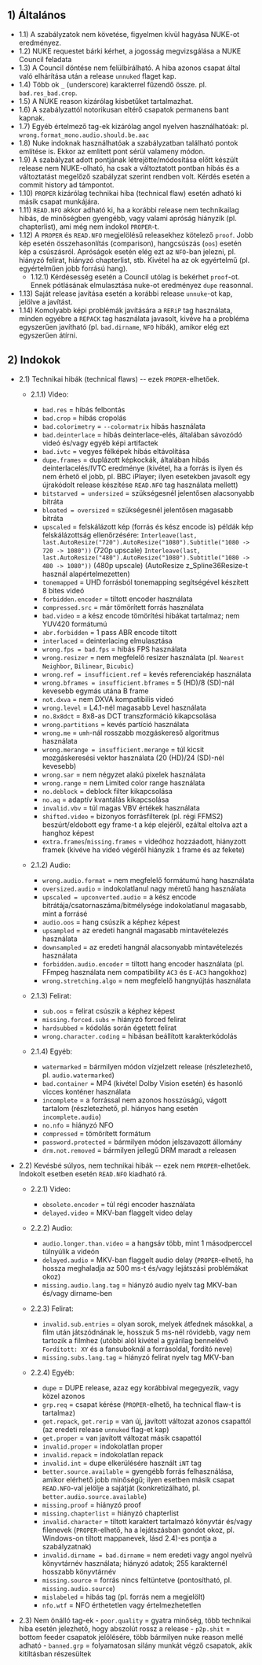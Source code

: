 ## 1) Általános
 - 1.1) A szabályzatok nem követése, figyelmen kívül hagyása NUKE-ot eredményez.
 - 1.2) NUKE requestet bárki kérhet, a jogosság megvizsgálása a NUKE Council feladata
 - 1.3) A Council döntése nem felülbírálható. A hiba azonos csapat által való elhárítása után a release `unnuked` flaget kap.
 - 1.4) Több ok `_` (underscore) karakterrel fűzendő össze. pl. `bad.res_bad.crop`.
 - 1.5) A NUKE reason kizárólag kisbetűket tartalmazhat.
 - 1.6) A szabályzattól notorikusan eltérő csapatok permanens bant kapnak.
 - 1.7) Egyéb értelmező tag-ek kizárólag angol nyelven használhatóak: pl. `wrong.format_mono.audio.should.be.aac`
 - 1.8) Nuke indoknak használhatóak a szabályzatban található pontok említése is. Ekkor az említett pont sérül valameny módon.
 - 1.9) A szabályzat adott pontjának létrejötte/módosítása előtt készült release nem NUKE-olható, ha csak a változtatott pontban hibás és a változtatást megelőző szabályzat szerint rendben volt. Kérdés esetén a commit history ad támpontot.
 - 1.10) `PROPER` kizárólag technikai hiba (technical flaw) esetén adható ki másik csapat munkájára.
 - 1.11) `READ.NFO` akkor adható ki, ha a korábbi release nem technikailag hibás, de minőségben gyengébb, vagy valami apróság hiányzik (pl. chapterlist), ami még nem indokol `PROPER`-t. 
 - 1.12) A `PROPER` és `READ.NFO` megjelölésű releasekhez kötelező `proof`. Jobb kép esetén összehasonlítás (comparison), hangcsúszás (`oos`) esetén kép a csúszásról. Apróságok esetén elég ezt az `NFO`-ban jelezni, pl. hiányzó felirat, hiányzó chapterlist, stb. Kivétel ha az ok egyértelmű (pl. egyértelműen jobb forrású hang).
    - 1.12.1) Kérdésesség esetén a Council utólag is bekérhet `proof`-ot. Ennek pótlásának elmulasztása nuke-ot eredményez `dupe` reasonnal.
 - 1.13) Saját release javítása esetén a korábbi release `unnuke`-ot kap, jelölve a javítást.
 - 1.14) Komolyabb képi problémák javítására a `RERiP` tag használata, minden egyébre a `REPACK` tag használata javasolt, kivéve ha a probléma egyszerűen javítható (pl. `bad.dirname`, `NFO` hibák), amikor elég ezt egyszerűen átírni.

## 2) Indokok
 - 2.1) Technikai hibák (technical flaws) -- ezek `PROPER`-elhetőek.
    - 2.1.1) Video:
        - `bad.res` = hibás felbontás
        - `bad.crop` = hibás cropolás
        - `bad.colorimetry` = `--colormatrix` hibás használata
        - `bad.deinterlace` = hibás deinterlace-elés, általában sávozódó videó és/vagy egyéb képi artifactek
        - `bad.ivtc` = vegyes félképek hibás eltávolítása
        - `dupe.frames` = duplázott képkockák, általában hibás deinterlacelés/IVTC eredménye (kivétel, ha a forrás is ilyen és nem érhető el jobb, pl. BBC iPlayer; ilyen esetekben javasolt egy újrakódolt release készítése `READ.NFO` tag használata mellett)
        - `bitstarved = undersized` = szükségesnél jelentősen alacsonyabb bitráta
        - `bloated = oversized` = szükségesnél jelentősen magasabb bitráta
        - `upscaled` = felskálázott kép (forrás és kész encode is)
           példák kép felskálázottság ellenőrzésére:
           `Interleave(last, last.AutoResize("720").AutoResize("1080").Subtitle("1080 -> 720 -> 1080"))` (720p upscale)
           `Interleave(last, last.AutoResize("480").AutoResize("1080").Subtitle("1080 -> 480 -> 1080"))` (480p upscale)
           (AutoResize z_Spline36Resize-t használ alapértelmezetten)
        - `tonemapped` = UHD forrásból tonemapping segítségével készített 8 bites videó
        - `forbidden.encoder` = tiltott encoder használata
        - `compressed.src` = már tömörített forrás használata
        - `bad.video` = a kész encode tömörítési hibákat tartalmaz; nem YUV420 formátumú
        - `abr.forbidden` = 1 pass ABR encode tiltott
        - `interlaced` = deinterlacing elmulasztása
        - `wrong.fps = bad.fps` = hibás FPS használata
        - `wrong.resizer` = nem megfelelő resizer használata (pl. `Nearest Neighbor`, `Bilinear`, `Bicubic`)
        - `wrong.ref = insufficient.ref` = kevés referenciakép használata
        - `wrong.bframes = insufficient.bframes` = 5 (HD)/8 (SD)-nál kevesebb egymás utána B frame
        - `not.dxva` = nem DXVA kompatibilis videó
        - `wrong.level` = L4.1-nél magasabb Level használata
        - `no.8x8dct` = 8x8-as DCT transzformáció kikapcsolása
        - `wrong.partitions` = kevés partíció használata
        - `wrong.me` = `umh`-nál rosszabb mozgáskereső algoritmus használata
        - `wrong.merange = insufficient.merange` = túl kicsit mozgáskeresési vektor használata (20 (HD)/24 (SD)-nél kevesebb)
        - `wrong.sar` = nem négyzet alakú pixelek használata
        - `wrong.range` = nem Limited color range használata
        - `no.deblock` = deblock filter kikapcsolása
        - `no.aq` = adaptív kvantálás kikapcsolása
        - `invalid.vbv` = túl magas VBV értékek használata
        - `shifted.video` = bizonyos forrásfilterek (pl. régi FFMS2) beszúrt/eldobott egy frame-t a kép elejéről, ezáltal eltolva azt a hanghoz képest
        - `extra.frames`/`missing.frames` = videóhoz hozzáadott, hiányzott framek (kivéve ha videó végéről hiányzik `1` frame és az fekete)
    
    - 2.1.2) Audio:
        - `wrong.audio.format` = nem megfelelő formátumú hang használata
        - `oversized.audio` = indokolatlanul nagy méretű hang használata
        - `upscaled = upconverted.audio` = a kész encode bitrátája/csatornaszáma/bitmélysége indokolatlanul magasabb, mint a forrásé
        - `audio.oos` = hang csúszik a képhez képest
        - `upsampled` = az eredeti hangnál magasabb mintavételezés használata
        - `downsampled` = az eredeti hangnál alacsonyabb mintavételezés használata
        - `forbidden.audio.encoder` = tiltott hang encoder használata (pl. FFmpeg használata nem compatibility `AC3` és `E-AC3` hangokhoz)
        - `wrong.stretching.algo` = nem megfelelő hangnyújtás használata
    
    - 2.1.3) Felirat:
        - `sub.oos` = felirat csúszik a képhez képest
        - `missing.forced.subs` = hiányzó forced felirat
        - `hardsubbed` = kódolás során égetett felirat
        - `wrong.character.coding` = hibásan beállított karakterkódolás

    - 2.1.4) Egyéb:
        - `watermarked` = bármilyen módon vízjelzett release (részletezhető, pl. `audio.watermarked`)
        - `bad.container` = MP4 (kivétel Dolby Vision esetén) és hasonló vicces konténer használata
        - `incomplete` = a forrással nem azonos hosszúságú, vágott tartalom (részletezhető, pl. hiányos hang esetén `incomplete.audio`)
        - `no.nfo` = hiányzó NFO
        - `compressed` = tömörített formátum
        - `password.protected` = bármilyen módon jelszavazott állomány
        - `drm.not.removed` = bármilyen jellegű DRM maradt a releasen
 

 - 2.2) Kevésbé súlyos, nem technikai hibák -- ezek nem `PROPER`-elhetőek. Indokolt esetben esetén `READ.NFO` kiadható rá.
    - 2.2.1) Video:
        - `obsolete.encoder` = túl régi encoder használata
        - `delayed.video` = MKV-ban flaggelt video delay

    - 2.2.2) Audio:
        - `audio.longer.than.video` = a hangsáv több, mint 1 másodperccel túlnyúlik a videón
        - `delayed.audio` = MKV-ban flaggelt audio delay (`PROPER`-elhető, ha hossza meghaladja az 500 ms-t és/vagy lejátszási problémákat okoz)
        - `missing.audio.lang.tag` = hiányzó audio nyelv tag MKV-ban és/vagy dirname-ben

    - 2.2.3) Felirat:
        - `invalid.sub.entries` = olyan sorok, melyek átfednek másokkal, a film után játszódnának le, hosszuk 5 ms-nél rövidebb, vagy nem tartozik a filmhez (utóbbi alól kivétel a gyárilag bennelévő `Fordított: XY` és a fansuboknál a forrásoldal, fordító neve)
        - `missing.subs.lang.tag` = hiányzó felirat nyelv tag MKV-ban
            
    - 2.2.4) Egyéb:
        - `dupe` = DUPE release, azaz egy korábbival megegyezik, vagy közel azonos
        - `grp.req` = csapat kérése (`PROPER`-elhető, ha technical flaw-t is tartalmaz)
        - `get.repack`, `get.rerip` = van új, javított változat azonos csapattól (az eredeti release `unnuked` flag-et kap)
        - `get.proper` = van javított változat másik csapattól
        - `invalid.proper` = indokolatlan proper
        - `invalid.repack` = indokolatlan repack
        - `invalid.int` = dupe elkerülésére használt `iNT` tag
        - `better.source.available` = gyengébb forrás felhasználása, amikor elérhető jobb minőségű; ilyen esetben másik csapat `READ.NFO`-val jelölje a sajátját (konkretizálható, pl. `better.audio.source.available`)
        - `missing.proof` = hiányzó proof
        - `missing.chapterlist` = hiányzó chapterlist
        - `invalid.character` = tiltott karaktert tartalmazó könyvtár és/vagy filenevek (`PROPER`-elhető, ha a lejátszásban gondot okoz, pl. Windows-on tiltott mappanevek, lásd 2.4)-es pontja a szabályzatnak)
        - `invalid.dirname = bad.dirname` = nem eredeti vagy angol nyelvű könyvtárnév használata; hiányzó adatok; 255 karakternél hosszabb könyvtárnév
        - `missing.source` = forrás nincs feltüntetve (pontosítható, pl. `missing.audio.source`)
        - `mislabeled` = hibás tag (pl. forrás nem a megjelölt)
        - `nfo.wtf` = NFO érthetetlen vagy értelmezhetetlen

        
 - 2.3) Nem önálló tag-ek
        - `poor.quality` = gyatra minőség, több technikai hiba esetén jelezhető, hogy abszolút rossz a release
        - `p2p.shit` = bottom feeder csapatok jelölésére, több bármilyen nuke reason mellé adható
        - `banned.grp` = folyamatosan silány munkát végző csapatok, akik kitiltásban részesültek